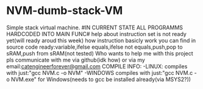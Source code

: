 # NVM-dumb-stack-VM
Simple stack virtual machine.
#IN CURRENT STATE ALL PROGRAMMS HARDCODED INTO MAIN FUNC#
help about instruction set is not ready yet(will ready aroud this week)
how instruction basicly work you can find in source code
ready:variable,ifelse equals,ifelse not equals,push,pop to sRAM,push from sRAM(not tested)
Who wants to help me with this project pls communicate with me via github(idk how) or via my email:catengineerforever@gmail.com
COMPILE INFO:
-LINUX: compiles with just:"gcc NVM.c -o NVM"
-WINDOWS compiles with just:"gcc NVM.c -o NVM.exe" for Windows(needs to gcc be installed already(via MSYS2?))
